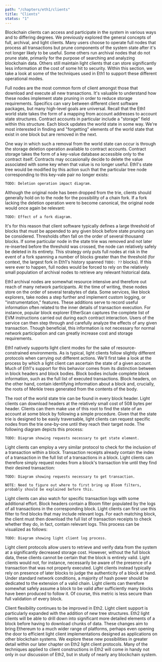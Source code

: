 ```yaml
---
path: "/chapters/eth1/clients"
title: "Clients"
status: "1"
---
```


Blockchain clients can access and participate in the system in various ways and to differing degrees. We previously explored the general concepts of full, archival, and light clients. Many users choose to operate full nodes that process all transactions but prune components of the system state after it's not longer likely to be useful. Some others run archival nodes that do not prune state, primarily for the purpose of searching and analyzing blockchain data. Others still maintain light clients that can store significantly less information at the cost of some hit to security. Within this section, we take a look at some of the techniques used in Eth1 to support these different operational modes.

Full nodes are the most common form of client amongst those that download and execute all new transactions. It's valuable to understand how these nodes implement state pruning in order to reduce storage requirements. Specifics can vary between different client software packages, but many high-level goals are universal. Recall that the Eth1 world state takes the form of a mapping from account addresses to account state structures. Contract accounts in particular include a "storage" field within this structure. Each block updates the world state in some way. We're most interested in finding and "forgetting" elements of the world state that exist in one block but are removed in the next.

One way in which such a removal from the world state can occur is through the storage deletion operation available to contract accounts. Contract storage takes the form of a key-value database accessible only to the contract itself. Contracts may occasionally decide to delete the value associated with some key when that value is no longer useful. Eth1's state tree would be modified by this action such that the particular tree node corresponding to this key-vale pair no longer exists:

```
TODO: Deletion operation impact diagram.
```

Although the original node has been dropped from the trie, clients should generally hold on to the node for the possibility of a chain fork. If a fork lacking the deletion operation were to become canonical, the original node would once again be relevant:

```
TODO: Effect of a fork diagram.
```

It's for this reason that client software typically defines a large threshold of blocks that must be appended to any given block before state pruning can be considered. Thresholds often fall on the order of several thousand blocks. If some particular node in the state trie was removed and not later re-inserted before the threshold was crossed, the node can relatively safely be deleted in its entirety. This strategy only puts full nodes at risk in the event of a fork spanning a number of blocks greater than the threshold (for context, the largest fork in Eth1's history spanned `TODO: ??` blocks). If this were ever to happen, full nodes would be forced to rely on the relatively small population of archival nodes to retrieve any relevant historical data.

Eth1 archival nodes are somewhat resource intensive and therefore out reach of many network participants. At the time of writing, these nodes store on the order of several terabytes of data. Some services, like block explorers, take nodes a step further and implement custom logging, or "instrumentation," features. These additions serve to record useful information often related to the inner details of transaction execution. For instance, popular block explorer EtherScan captures the complete list of EVM instructions carried out during each contract interaction. Users of the service can then step through and carefully analyze the effects of any given transaction. Though beneficial, this information is not necessary for normal network participation and can greatly increase cost and storage requirements.

Eth1 natively supports light client modes for the sake of resource-constrained environments. As is typical, light clients follow slightly different protocols when carrying out different actions. We'll first take a look at the process by which a light client can ascertain the state of a given account. Much of Eth1's support for this behavior comes from its distinction between in block headers and block bodies. Block bodies include complete block information, such as the full list of executed transactions. Block headers, on the other hand, contain identifying information about a block and, crucially, the roots of Merkle trees generated from the contents of the body.

The root of the world state trie can be found in every block header. Light clients can download headers at the relatively small cost of 508 bytes per header. Clients can them make use of this root to find the state of an account at some block by following a simple procedure. Given that the state trie is designed to be easily traversable, light clients can request specific nodes from the trie one-by-one until they reach their target node. The following diagram depicts this process:

```
TODO: Diagram showing requests necessary to get state element.
```

Light clients can employ a very similar protocol to check for the inclusion of a transaction within a block. Transaction receipts already contain the index of a transaction in the full list of a transactions in a block. Light clients can therefore simply request nodes from a block's transaction trie until they find their desired transaction:

```
TODO: Diagram showing requests necessary to get transaction.
```

```
NOTE: Need to figure out where to first bring up Bloom filters, probably should be explained before this.
```

Light clients can also watch for specific transaction logs with some additional effort. Block headers contain a Bloom filter populated by the logs of all transactions in the corresponding block. Light clients can first use this filter to find blocks that may include relevant logs. For each matching block, the client must then download the full list of transaction receipts to check whether they do, in fact, contain relevant logs. This process can be visualized as follows:

```
TODO: Diagram showing light client log process.
```

Light client protocols allow users to retrieve and verify data from the system at a significantly decreased storage cost. However, without the full block data, these clients cannot be certain that the block is entirely valid. Light clients would not, for instance, necessarily be aware of the presence of a transaction that was not properly executed. Light clients instead typically rely on presence of later blocks to judge the authenticity of a block at hand. Under standard network conditions, a majority of hash power should be dedicated to the extension of a valid chain. Light clients can therefore somewhat safely assume a block to be valid after sufficiently many blocks have been produced to follow it. Of course, this metric is less secure than full validation of every block.

Client flexibility continues to be improved in Eth2. Light client support is particularly expanded with the addition of new tree structures. Eth2 light clients will be able to drill down into significant more detailed elements of a block before having to download chunks of data. These changes aim to bring Ethereum to a much wider range of platforms, perhaps even opening the door to efficient light client implementations designed as applications on other blockchain systems. We explore these new possibilities in greater detail within our later chapter on Eth2 light client protocols. Many of the techniques applied to client constructions in Eth2 will come in handy not only in our discussion of Eth2, but in study of nearly any blockchain system.